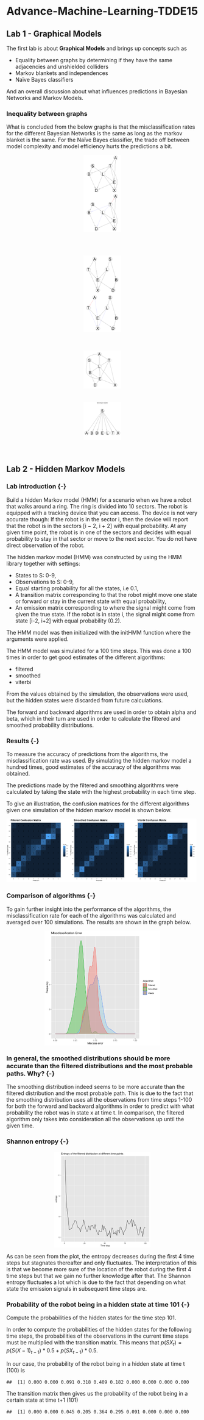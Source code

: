 
# Advance-Machine-Learning-TDDE15







## Lab 1 - Graphical Models

The first lab is about **Graphical Models** and brings up concepts such as

- Equality between graphs by determining if they have the same adjacencies and unshielded colliders
- Markov blankets and independences
- Naïve Bayes classifiers 

And an overall discussion about what influences predictions in Bayesian Networks and Markov Models.


### Inequality between graphs

What is concluded from the below graphs is that the misclassification rates for the different Bayesian Networks is the same as long as the markov blanket is the same. For the Naïve Bayes classifier, the trade off between model complexity and model efficiency hurts the predictions a bit. 

<img src="figure/hcComparison-1.png" title="Comparison between DAGs generated by HC for different restarts and iss=15" alt="Comparison between DAGs generated by HC for different restarts and iss=15" width="20%" style="display: block; margin: auto;" /><img src="figure/hcComparison-2.png" title="Comparison between DAGs generated by HC for different restarts and iss=15" alt="Comparison between DAGs generated by HC for different restarts and iss=15" width="20%" style="display: block; margin: auto;" />

<br> 
<br> 

<img src="figure/truedag-1.png" title="Comparison between DAG generated by hc and the true DAG" alt="Comparison between DAG generated by hc and the true DAG" width="20%" style="display: block; margin: auto;" /><img src="figure/truedag-2.png" title="Comparison between DAG generated by hc and the true DAG" alt="Comparison between DAG generated by hc and the true DAG" width="20%" style="display: block; margin: auto;" />

<br> 
<br> 

<img src="figure/junctree-1.png" title="The junction tree created from the DAG through the junction tree algorithm. The junction tree algorithm turns the graph into a tree of clusters where each cluster is connected to a factor from the VE process." alt="The junction tree created from the DAG through the junction tree algorithm. The junction tree algorithm turns the graph into a tree of clusters where each cluster is connected to a factor from the VE process." width="20%" style="display: block; margin: auto;" />


<br> 
<br> 

<img src="figure/ass4-1.png" title="plot of chunk ass4" alt="plot of chunk ass4" width="20%" style="display: block; margin: auto;" />

<br> 
<br> 

## Lab 2 - Hidden Markov Models

### Lab introduction {-}

Build a hidden Markov model (HMM) for a scenario when we have a robot that walks around a ring. The ring is divided into 10 sectors. The robot is equipped with a tracking device that you can access. The device is not very accurate though: If the robot is in the sector i, then the device will report that the robot is in the sectors [i − 2, i + 2] with equal probability. At any given time point, the robot is in one of the sectors and decides with equal probability to stay in that sector or move to the next sector. You do not have direct observation of the robot.

The hidden markov model (HMM) was constructed by using the HMM library together with settings:

- States to S: 0-9,
- Observations to S: 0-9, 
- Equal starting probability for all the states, i.e 0.1, 
- A transition matrix corresponding to that the robot might move one state or forward or stay in the current state with equal probability,
- An emission matrix corresponding to where the signal might come from given the true state. If the robot is in state i, the signal might come from state [i-2, i+2] with equal probability (0.2).

The HMM model was then initialized with the initHMM function where the arguments were applied. 

The HMM model was simulated for a 100 time steps. This was done a 100 times in order to get good estimates of the different algorithms: 
 
- filtered 
- smoothed 
- viterbi

From the values obtained by the simulation, the observations were used, but the hidden states were discarded from future calculations. 

The forward and backward algorithms are used in order to obtain alpha and beta, which in their turn are used in order to calculate the filtered and smoothed probability distributions. 


### Results {-}

To measure the accuracy of predictions from the algorithms, the misclassification rate was used. By simulating the hidden markov model a hundred times, good estimates of the accuracy of the algorithms was obtained. 

The predictions made by the filtered and smoothing algorithms were calculated by taking the state with the highest probability in each time step.

To give an illustration, the confusion matrices for the different algorithms given one simulation of the hidden markov model is shown below. 

<img src="figure/unnamed-chunk-3-1.png" title="plot of chunk unnamed-chunk-3" alt="plot of chunk unnamed-chunk-3" width="33%" /><img src="figure/unnamed-chunk-3-2.png" title="plot of chunk unnamed-chunk-3" alt="plot of chunk unnamed-chunk-3" width="33%" /><img src="figure/unnamed-chunk-3-3.png" title="plot of chunk unnamed-chunk-3" alt="plot of chunk unnamed-chunk-3" width="33%" />

### Comparison of algorithms {-}

To gain further insight into the performance of the algorithms, the misclassification rate for each of the algorithms was calculated and averaged over 100 simulations. The results are shown in the graph below. 

<img src="figure/plot-1.png" title="plot of chunk plot" alt="plot of chunk plot" width="60%" style="display: block; margin: auto;" />

### In general, the smoothed distributions should be more accurate than the filtered distributions and the most probable paths. Why? {-}

The smoothing distribution indeed seems to be more accurate than the filtered distribution and the most probable path. This is due to the fact that the smoothing distribution uses all the observations from time steps 1-100 for both the forward and backward algorithms in order to predict with what probability the robot was in state x at time t. In comparison, the filtered algorithm only takes into consideration all the observations up until the given time.


### Shannon entropy {-}


<img src="figure/unnamed-chunk-4-1.png" title="plot of chunk unnamed-chunk-4" alt="plot of chunk unnamed-chunk-4" width="50%" style="display: block; margin: auto;" />

As can be seen from the plot, the entropy decreases during the first 4 time steps but stagnates thereafter and only fluctuates. The interpretation of this is that we become more sure of the location of the robot during the first 4 time steps but that we gain no further knowledge after that. The Shannon entropy fluctuates a lot which is due to the fact that depending on what state the emission signals in subsequent time steps are. 

### Probability of the robot being in a hidden state at time 101 {-}

Compute the probabilities of the hidden states for the time step 101.

In order to compute the probabilities of the hidden states for the following time steps, the probabilities of the observations in the current time steps must be multiplied with the transition matrix. This means that $p(SX_{t}) = p(S(X-1)_{t-1}) *0.5 + p(SX_{t-1})*0.5$.

In our case, the probability of the robot being in a hidden state at time t (100) is


```
##  [1] 0.000 0.000 0.091 0.318 0.409 0.182 0.000 0.000 0.000 0.000
```

The transition matrix then gives us the probability of the robot being in a certain state at time t+1 (101)


```
##  [1] 0.000 0.000 0.045 0.205 0.364 0.295 0.091 0.000 0.000 0.000
```
